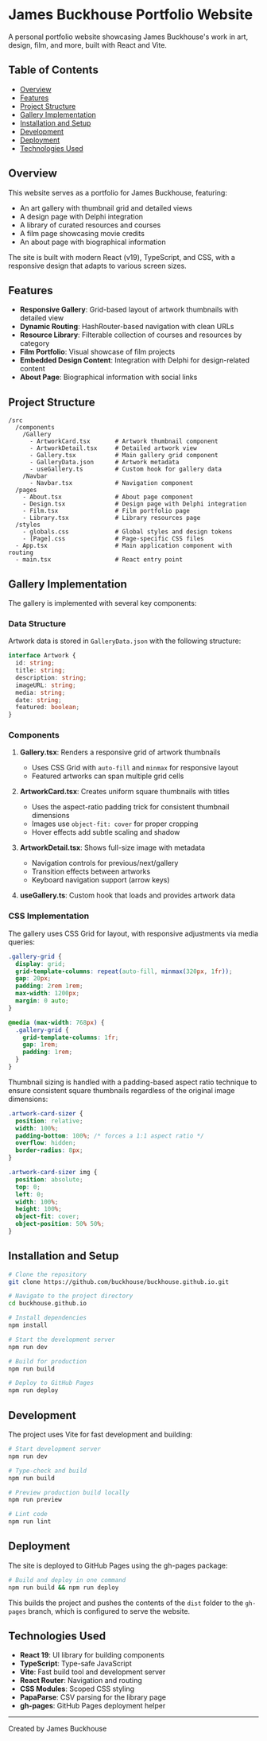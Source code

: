 # James Buckhouse Portfolio Website

A personal portfolio website showcasing James Buckhouse's work in art, design, film, and more, built with React and Vite.

## Table of Contents

- [Overview](#overview)
- [Features](#features)
- [Project Structure](#project-structure)
- [Gallery Implementation](#gallery-implementation)
- [Installation and Setup](#installation-and-setup)
- [Development](#development)
- [Deployment](#deployment)
- [Technologies Used](#technologies-used)

## Overview

This website serves as a portfolio for James Buckhouse, featuring:

- An art gallery with thumbnail grid and detailed views
- A design page with Delphi integration
- A library of curated resources and courses
- A film page showcasing movie credits
- An about page with biographical information

The site is built with modern React (v19), TypeScript, and CSS, with a responsive design that adapts to various screen sizes.

## Features

- **Responsive Gallery**: Grid-based layout of artwork thumbnails with detailed view
- **Dynamic Routing**: HashRouter-based navigation with clean URLs
- **Resource Library**: Filterable collection of courses and resources by category
- **Film Portfolio**: Visual showcase of film projects
- **Embedded Design Content**: Integration with Delphi for design-related content
- **About Page**: Biographical information with social links

## Project Structure

```
/src
  /components
    /Gallery
      - ArtworkCard.tsx       # Artwork thumbnail component
      - ArtworkDetail.tsx     # Detailed artwork view
      - Gallery.tsx           # Main gallery grid component
      - GalleryData.json      # Artwork metadata
      - useGallery.ts         # Custom hook for gallery data
    /Navbar
      - Navbar.tsx            # Navigation component
  /pages
    - About.tsx               # About page component
    - Design.tsx              # Design page with Delphi integration
    - Film.tsx                # Film portfolio page
    - Library.tsx             # Library resources page
  /styles
    - globals.css             # Global styles and design tokens
    - [Page].css              # Page-specific CSS files
  - App.tsx                   # Main application component with routing
  - main.tsx                  # React entry point
```

## Gallery Implementation

The gallery is implemented with several key components:

### Data Structure

Artwork data is stored in `GalleryData.json` with the following structure:

```typescript
interface Artwork {
  id: string;
  title: string;
  description: string;
  imageURL: string;
  media: string;
  date: string;
  featured: boolean;
}
```

### Components

1. **Gallery.tsx**: Renders a responsive grid of artwork thumbnails
   - Uses CSS Grid with `auto-fill` and `minmax` for responsive layout
   - Featured artworks can span multiple grid cells

2. **ArtworkCard.tsx**: Creates uniform square thumbnails with titles
   - Uses the aspect-ratio padding trick for consistent thumbnail dimensions
   - Images use `object-fit: cover` for proper cropping
   - Hover effects add subtle scaling and shadow

3. **ArtworkDetail.tsx**: Shows full-size image with metadata
   - Navigation controls for previous/next/gallery
   - Transition effects between artworks
   - Keyboard navigation support (arrow keys)

4. **useGallery.ts**: Custom hook that loads and provides artwork data

### CSS Implementation

The gallery uses CSS Grid for layout, with responsive adjustments via media queries:

```css
.gallery-grid {
  display: grid;
  grid-template-columns: repeat(auto-fill, minmax(320px, 1fr));
  gap: 20px;
  padding: 2rem 1rem;
  max-width: 1200px;
  margin: 0 auto;
}

@media (max-width: 768px) {
  .gallery-grid {
    grid-template-columns: 1fr;
    gap: 1rem;
    padding: 1rem;
  }
}
```

Thumbnail sizing is handled with a padding-based aspect ratio technique to ensure consistent square thumbnails regardless of the original image dimensions:

```css
.artwork-card-sizer {
  position: relative;
  width: 100%;
  padding-bottom: 100%; /* forces a 1:1 aspect ratio */
  overflow: hidden;
  border-radius: 8px;
}

.artwork-card-sizer img {
  position: absolute;
  top: 0;
  left: 0;
  width: 100%;
  height: 100%;
  object-fit: cover;
  object-position: 50% 50%;
}
```

## Installation and Setup

```bash
# Clone the repository
git clone https://github.com/buckhouse/buckhouse.github.io.git

# Navigate to the project directory
cd buckhouse.github.io

# Install dependencies
npm install

# Start the development server
npm run dev

# Build for production
npm run build

# Deploy to GitHub Pages
npm run deploy
```

## Development

The project uses Vite for fast development and building:

```bash
# Start development server
npm run dev

# Type-check and build
npm run build

# Preview production build locally
npm run preview

# Lint code
npm run lint
```

## Deployment

The site is deployed to GitHub Pages using the gh-pages package:

```bash
# Build and deploy in one command
npm run build && npm run deploy
```

This builds the project and pushes the contents of the `dist` folder to the `gh-pages` branch, which is configured to serve the website.

## Technologies Used

- **React 19**: UI library for building components
- **TypeScript**: Type-safe JavaScript
- **Vite**: Fast build tool and development server
- **React Router**: Navigation and routing
- **CSS Modules**: Scoped CSS styling
- **PapaParse**: CSV parsing for the library page
- **gh-pages**: GitHub Pages deployment helper

---

Created by James Buckhouse